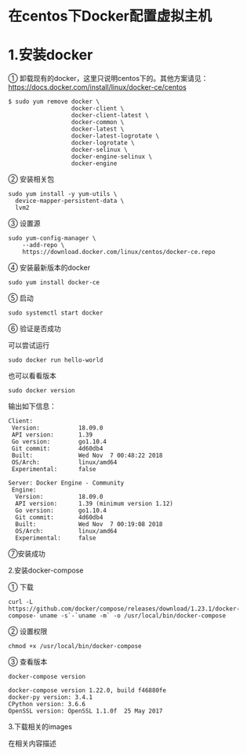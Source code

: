 在centos下Docker配置虚拟主机
====


# 1.安装docker
① 卸载现有的docker，这里只说明centos下的。其他方案请见：https://docs.docker.com/install/linux/docker-ce/centos
```shell
$ sudo yum remove docker \
                  docker-client \
                  docker-client-latest \
                  docker-common \
                  docker-latest \
                  docker-latest-logrotate \
                  docker-logrotate \
                  docker-selinux \
                  docker-engine-selinux \
                  docker-engine
```
② 安装相关包
```shell
sudo yum install -y yum-utils \
  device-mapper-persistent-data \
  lvm2
```

③ 设置源
```shell
sudo yum-config-manager \
    --add-repo \
    https://download.docker.com/linux/centos/docker-ce.repo
```

④ 安装最新版本的docker
```shell
sudo yum install docker-ce
```
⑤ 启动
```shell
sudo systemctl start docker
```
⑥ 验证是否成功

可以尝试运行
```shell
sudo docker run hello-world
```
也可以看看版本
```shell
sudo docker version
```
输出如下信息：
```shell
Client:
 Version:           18.09.0
 API version:       1.39
 Go version:        go1.10.4
 Git commit:        4d60db4
 Built:             Wed Nov  7 00:48:22 2018
 OS/Arch:           linux/amd64
 Experimental:      false

Server: Docker Engine - Community
 Engine:
  Version:          18.09.0
  API version:      1.39 (minimum version 1.12)
  Go version:       go1.10.4
  Git commit:       4d60db4
  Built:            Wed Nov  7 00:19:08 2018
  OS/Arch:          linux/amd64
  Experimental:     false
```
⑦安装成功



2.安装docker-compose

① 下载
```shell
curl -L https://github.com/docker/compose/releases/download/1.23.1/docker-compose-`uname -s`-`uname -m` -o /usr/local/bin/docker-compose
```

② 设置权限
```shell
chmod +x /usr/local/bin/docker-compose
```
③ 查看版本
```shell
docker-compose version

docker-compose version 1.22.0, build f46880fe
docker-py version: 3.4.1
CPython version: 3.6.6
OpenSSL version: OpenSSL 1.1.0f  25 May 2017
```


3.下载相关的images

在相关内容描述
